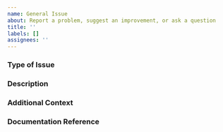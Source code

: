 ```yaml
---
name: General Issue
about: Report a problem, suggest an improvement, or ask a question
title: ''
labels: []
assignees: ''
---
```


### Type of Issue
<!-- What kind of issue is this? (bug report, feature request, question, etc.) -->

### Description
<!-- Describe your issue in detail -->

### Additional Context
<!-- Add any other context, screenshots, or relevant information -->

### Documentation Reference
<!-- If applicable, link to relevant documentation or sources -->

